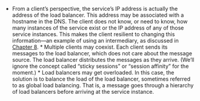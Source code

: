 *  From a client’s perspective, the service’s IP address is actually the address of the load balancer. This address may be associated with a hostname in the DNS. The client does not know, or need to know, how many instances of the service exist or the IP address of any of those service instances. This makes the client resilient to changing this information—an example of using an intermediary, as discussed in [Chapter 8](ch08.xhtml#ch08). *  Multiple clients may coexist. Each client sends its messages to the load balancer, which does not care about the message source. The load balancer distributes the messages as they arrive. (We’ll ignore the concept called “sticky sessions” or “session affinity” for the moment.) *  Load balancers may get overloaded. In this case, the solution is to balance the load of the load balancer, sometimes referred to as global load balancing. That is, a message goes through a hierarchy of load balancers before arriving at the service instance.